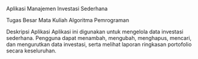 Aplikasi Manajemen Investasi Sederhana

Tugas Besar Mata Kuliah Algoritma Pemrograman

Deskripsi Aplikasi
Aplikasi ini digunakan untuk mengelola data investasi sederhana. Pengguna dapat menambah, mengubah, menghapus, mencari, dan mengurutkan data investasi, serta melihat laporan ringkasan portofolio secara keseluruhan.

